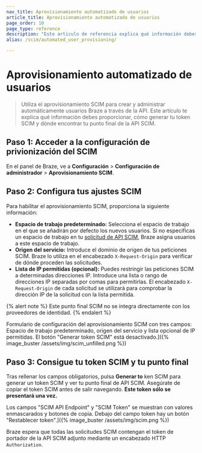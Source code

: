 ```yaml
---
nav_title: Aprovisionamiento automatizado de usuarios
article_title: Aprovisionamiento automatizado de usuarios
page_order: 10
page_type: reference
description: "Este artículo de referencia explica qué información debes proporcionar para la automatización de la provisión de usuarios y cómo y dónde utilizar el token generado por el Sistema de Gestión de Identidades entre Dominios (SCIM)."
alias: /scim/automated_user_provisioning/

---
```


# Aprovisionamiento automatizado de usuarios

> Utiliza el aprovisionamiento SCIM para crear y administrar automáticamente usuarios Braze a través de la API. Este artículo te explica qué información debes proporcionar, cómo generar tu token SCIM y dónde encontrar tu punto final de la API SCIM.

## Paso 1: Acceder a la configuración de privionización del SCIM

En el panel de Braze, ve a **Configuración** > **Configuración de administrador** > **Aprovisionamiento SCIM**.

## Paso 2: Configura tus ajustes SCIM

Para habilitar el aprovisionamiento SCIM, proporciona la siguiente información:

- **Espacio de trabajo predeterminado:** Selecciona el espacio de trabajo en el que se añadirán por defecto los nuevos usuarios. Si no especificas un espacio de trabajo en tu [solicitud de API SCIM]({{site.baseurl}}/post_create_user_account/), Braze asigna usuarios a este espacio de trabajo.
- **Origen del servicio:** Introduce el dominio de origen de tus peticiones SCIM. Braze lo utiliza en el encabezado `X-Request-Origin` para verificar de dónde proceden las solicitudes.
- **Lista de IP permitidas (opcional):** Puedes restringir las peticiones SCIM a determinadas direcciones IP.
Introduce una lista o rango de direcciones IP separadas por comas para permitirlas. El encabezado `X-Request-Origin` de cada solicitud se utilizará para comprobar la dirección IP de la solicitud con la lista permitida.

{% alert note %}
Este punto final SCIM no se integra directamente con los proveedores de identidad.
{% endalert %}

Formulario de configuración del aprovisionamiento SCIM con tres campos: Espacio de trabajo predeterminado, origen del servicio y lista opcional de IP permitidas. El botón "Generar token SCIM" está desactivado.]({% image_buster /assets/img/scim_unfilled.png %})

## Paso 3: Consigue tu token SCIM y tu punto final

Tras rellenar los campos obligatorios, pulsa **Generar to** ken SCIM para generar un token SCIM y ver tu punto final de API SCIM. Asegúrate de copiar el token SCIM antes de salir navegando. **Este token sólo se presentará una vez.** 

Los campos "SCIM API Endpoint" y "SCIM Token" se muestran con valores enmascarados y botones de copia. Debajo del campo token hay un botón "Restablecer token".]({% image_buster /assets/img/scim.png %})

Braze espera que todas las solicitudes SCIM contengan el token de portador de la API SCIM adjunto mediante un encabezado HTTP `Authorization`.

